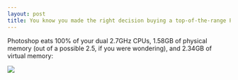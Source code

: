 ```yaml
---
layout: post
title: You know you made the right decision buying a top-of-the-range PowerMac when…
---
```

Photoshop eats 100% of your dual 2.7GHz CPUs, 1.58GB of physical memory (out of a possible 2.5, if you were wondering), and 2.34GB of virtual memory:

![][Photoshop usage image]

[Photoshop usage image]: /images/posts/you-know-you-made-the-right-decision-buying-a-top-of-the-range-powermac-when/photoshop-usage.png
